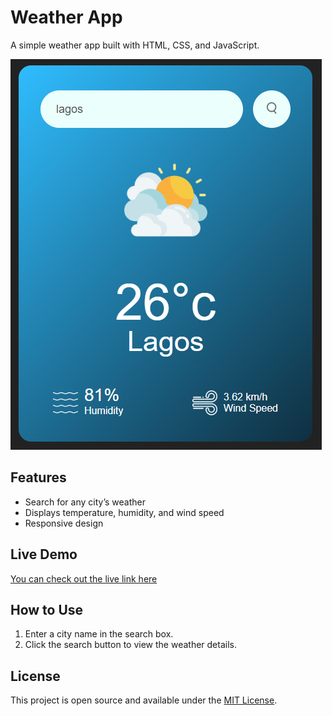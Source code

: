 # Weather App

A simple weather app built with HTML, CSS, and JavaScript.

![Weather App Screenshot](<./images/Weather App Screenshot.png>)

## Features

- Search for any city’s weather
- Displays temperature, humidity, and wind speed
- Responsive design

## Live Demo

[You can check out the live link here](https://invincible-ibeh.github.io/Weather-App/)

## How to Use

1. Enter a city name in the search box.
2. Click the search button to view the weather details.

## License

This project is open source and available under the [MIT License](LICENSE).

